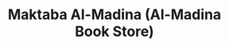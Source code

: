 ---
title: "Maktaba Al-Madina (Al-Madina Book Store)"
url: /karachi/maktaba-al-madina-al-madina-book-store/
shop: books
---